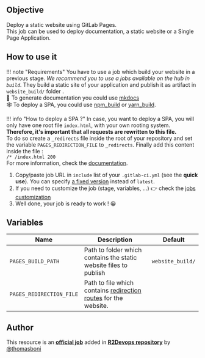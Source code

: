 ## Objective

Deploy a static website using GitLab Pages.  
This job can be used to deploy documentation, a static website or a Single Page Application.  

## How to use it

!!! note "Requirements"
    You have to use a job which build your website in a previous stage. *We recommend you to use a jobs available on the hub in `build`*. They build a static site of your application and publish it as artifact in `website_build/` folder .  
    📗 To generate documentation you could use [mkdocs](https://r2devops.io/_/r2devops-bot/mkdocs)  
    🕸️ To deploy a SPA, you could use [npm_build](https://r2devops.io/_/r2devops-bot/npm_build) or [yarn_build](https://r2devops.io/_/r2devops-bot/yarn_build). 
      
!!! info "How to deploy a SPA ?"
    In case, you want to deploy a SPA, you will only have one root file `index.html`, with your own rooting system. **Therefore, it's important that all requests are rewritten to this file.**  
    To do so create a `_redirects` file inside the root of your repository and set the variable `PAGES_REDIRECTION_FILE` to `_redirects`. Finally add this content inside the file :  
    `/* /index.html 200`   
    For more information, check the [documentation](https://docs.gitlab.com/ee/user/project/pages/redirects.html#rewrite-all-requests-to-a-root-indexhtml).

1. Copy/paste job URL in `include` list of your `.gitlab-ci.yml` (see the **quick use**). You can specify [a fixed version](https://docs.r2devops.io/get-started/use-templates/#versioning) instead of `latest`.
2. If you need to customize the job (stage, variables, ...) 👉 check the [jobs
   customization](https://docs.r2devops.io/get-started/use-templates/#job-templates-customization)
3. Well done, your job is ready to work ! 😀


## Variables

| Name | Description | Default |
| ---- | ----------- | ------- |
| `PAGES_BUILD_PATH` | Path to folder which contains the static website files to publish | `website_build/` |
| `PAGES_REDIRECTION_FILE` | Path to file which contains [redirection routes](https://docs.gitlab.com/ee/user/project/pages/redirects.html#create-redirects) for the website. | ` `



## Author
This resource is an **[official job](https://docs.r2devops.io/get-started/faq/#use-a-template)** added in [**R2Devops repository**](https://gitlab.com/r2devops/hub) by [@thomasboni](https://gitlab.com/thomasboni)
